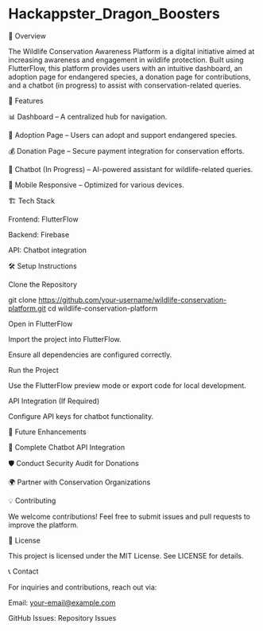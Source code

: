 # Hackappster_Dragon_Boosters
📌 Overview

The Wildlife Conservation Awareness Platform is a digital initiative aimed at increasing awareness and engagement in wildlife protection. Built using FlutterFlow, this platform provides users with an intuitive dashboard, an adoption page for endangered species, a donation page for contributions, and a chatbot (in progress) to assist with conservation-related queries.

🚀 Features

📊 Dashboard – A centralized hub for navigation.

🐾 Adoption Page – Users can adopt and support endangered species.

💰 Donation Page – Secure payment integration for conservation efforts.

🤖 Chatbot (In Progress) – AI-powered assistant for wildlife-related queries.

📱 Mobile Responsive – Optimized for various devices.

🏗️ Tech Stack

Frontend: FlutterFlow

Backend: Firebase 

API: Chatbot integration 


🛠️ Setup Instructions

Clone the Repository

git clone https://github.com/your-username/wildlife-conservation-platform.git
cd wildlife-conservation-platform

Open in FlutterFlow

Import the project into FlutterFlow.

Ensure all dependencies are configured correctly.

Run the Project

Use the FlutterFlow preview mode or export code for local development.

API Integration (If Required)

Configure API keys for chatbot functionality.


📌 Future Enhancements

🔗 Complete Chatbot API Integration

🛡️ Conduct Security Audit for Donations

🌍 Partner with Conservation Organizations

💡 Contributing

We welcome contributions! Feel free to submit issues and pull requests to improve the platform.

📜 License

This project is licensed under the MIT License. See LICENSE for details.

📞 Contact

For inquiries and contributions, reach out via:

Email: your-email@example.com

GitHub Issues: Repository Issues


